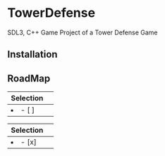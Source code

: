 # TowerDefense
SDL3, C++ Game Project of a Tower Defense Game 

## Installation

## RoadMap
| Selection |        |
| --------- | ------ |
| <li>- [ ] </li> |  |

| Selection |        |
| --------- | ------ |
| <li>- [x] </li> |  |
